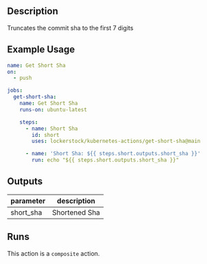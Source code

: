 <!-- action-docs-description -->
## Description

Truncates the commit sha to the first 7 digits


<!-- action-docs-description -->

## Example Usage

```yaml
name: Get Short Sha
on:
  - push

jobs:
  get-short-sha:
    name: Get Short Sha
    runs-on: ubuntu-latest

    steps:
      - name: Short Sha
        id: short
        uses: lockerstock/kubernetes-actions/get-short-sha@main

      - name: 'Short Sha: ${{ steps.short.outputs.short_sha }}'
        run: echo "${{ steps.short.outputs.short_sha }}"
```

<!-- action-docs-inputs -->

<!-- action-docs-inputs -->

<!-- action-docs-outputs -->
## Outputs

| parameter | description |
| - | - |
| short_sha | Shortened Sha |



<!-- action-docs-outputs -->

<!-- action-docs-runs -->
## Runs

This action is a `composite` action.


<!-- action-docs-runs -->
